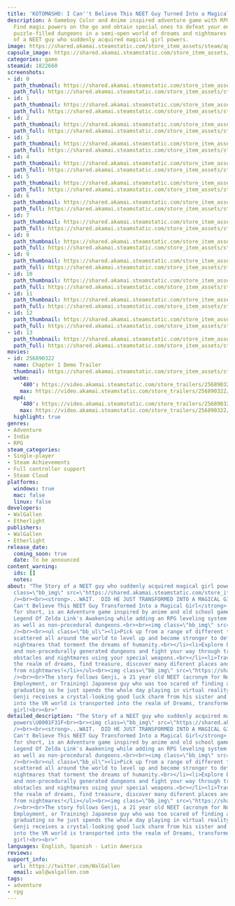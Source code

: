```yaml
---
title: 'KOTOMASHO: I Can''t Believe This NEET Guy Turned Into a Magical Girl!'
description: A Gameboy Color and Anime inspired adventure game with RPG elements.
  Find magic powers on the go and obtain special ones to defeat your enemies and clear
  puzzle-filled dungeons in a semi-open world of dreams and nightmares. The Story
  of a NEET guy who suddenly acquired magical girl powers.
image: https://shared.akamai.steamstatic.com/store_item_assets/steam/apps/1822660/header.jpg?t=1731639259
capsule_image: https://shared.akamai.steamstatic.com/store_item_assets/steam/apps/1822660/capsule_231x87.jpg?t=1731639259
categories: game
steamid: 1822660
screenshots:
- id: 0
  path_thumbnail: https://shared.akamai.steamstatic.com/store_item_assets/steam/apps/1822660/ss_bd567085035aeda689f11d7c245e51011f809ee5.600x338.jpg?t=1731639259
  path_full: https://shared.akamai.steamstatic.com/store_item_assets/steam/apps/1822660/ss_bd567085035aeda689f11d7c245e51011f809ee5.1920x1080.jpg?t=1731639259
- id: 1
  path_thumbnail: https://shared.akamai.steamstatic.com/store_item_assets/steam/apps/1822660/ss_bfd6197080fa139cbddd8695d96f43c5da4e17d7.600x338.jpg?t=1731639259
  path_full: https://shared.akamai.steamstatic.com/store_item_assets/steam/apps/1822660/ss_bfd6197080fa139cbddd8695d96f43c5da4e17d7.1920x1080.jpg?t=1731639259
- id: 2
  path_thumbnail: https://shared.akamai.steamstatic.com/store_item_assets/steam/apps/1822660/ss_fde698f43898bb68ee09852dafbd0d6bb50977fc.600x338.jpg?t=1731639259
  path_full: https://shared.akamai.steamstatic.com/store_item_assets/steam/apps/1822660/ss_fde698f43898bb68ee09852dafbd0d6bb50977fc.1920x1080.jpg?t=1731639259
- id: 3
  path_thumbnail: https://shared.akamai.steamstatic.com/store_item_assets/steam/apps/1822660/ss_7ffb8109d121702f29eb865d0cea264ad849c2cd.600x338.jpg?t=1731639259
  path_full: https://shared.akamai.steamstatic.com/store_item_assets/steam/apps/1822660/ss_7ffb8109d121702f29eb865d0cea264ad849c2cd.1920x1080.jpg?t=1731639259
- id: 4
  path_thumbnail: https://shared.akamai.steamstatic.com/store_item_assets/steam/apps/1822660/ss_9317f3cadca5d9f73105ae69e6d2cd32f0eed5cf.600x338.jpg?t=1731639259
  path_full: https://shared.akamai.steamstatic.com/store_item_assets/steam/apps/1822660/ss_9317f3cadca5d9f73105ae69e6d2cd32f0eed5cf.1920x1080.jpg?t=1731639259
- id: 5
  path_thumbnail: https://shared.akamai.steamstatic.com/store_item_assets/steam/apps/1822660/ss_6f13ac83cc8a320569df074787076a93f498939a.600x338.jpg?t=1731639259
  path_full: https://shared.akamai.steamstatic.com/store_item_assets/steam/apps/1822660/ss_6f13ac83cc8a320569df074787076a93f498939a.1920x1080.jpg?t=1731639259
- id: 6
  path_thumbnail: https://shared.akamai.steamstatic.com/store_item_assets/steam/apps/1822660/ss_b00aa6da2f89d6bc93dd1a57d186d2db05a42545.600x338.jpg?t=1731639259
  path_full: https://shared.akamai.steamstatic.com/store_item_assets/steam/apps/1822660/ss_b00aa6da2f89d6bc93dd1a57d186d2db05a42545.1920x1080.jpg?t=1731639259
- id: 7
  path_thumbnail: https://shared.akamai.steamstatic.com/store_item_assets/steam/apps/1822660/ss_36fc9c5648fe11450c9f8b3035bc550417d383f9.600x338.jpg?t=1731639259
  path_full: https://shared.akamai.steamstatic.com/store_item_assets/steam/apps/1822660/ss_36fc9c5648fe11450c9f8b3035bc550417d383f9.1920x1080.jpg?t=1731639259
- id: 8
  path_thumbnail: https://shared.akamai.steamstatic.com/store_item_assets/steam/apps/1822660/ss_9cec59b6f16951f34cd6054f32b75f26a03bea01.600x338.jpg?t=1731639259
  path_full: https://shared.akamai.steamstatic.com/store_item_assets/steam/apps/1822660/ss_9cec59b6f16951f34cd6054f32b75f26a03bea01.1920x1080.jpg?t=1731639259
- id: 9
  path_thumbnail: https://shared.akamai.steamstatic.com/store_item_assets/steam/apps/1822660/ss_a66dc2280cc8f55524f830d83acf3c078a31b86c.600x338.jpg?t=1731639259
  path_full: https://shared.akamai.steamstatic.com/store_item_assets/steam/apps/1822660/ss_a66dc2280cc8f55524f830d83acf3c078a31b86c.1920x1080.jpg?t=1731639259
- id: 10
  path_thumbnail: https://shared.akamai.steamstatic.com/store_item_assets/steam/apps/1822660/ss_e09479dd04606a4d37b142cf8195986c53030c5e.600x338.jpg?t=1731639259
  path_full: https://shared.akamai.steamstatic.com/store_item_assets/steam/apps/1822660/ss_e09479dd04606a4d37b142cf8195986c53030c5e.1920x1080.jpg?t=1731639259
- id: 11
  path_thumbnail: https://shared.akamai.steamstatic.com/store_item_assets/steam/apps/1822660/ss_c6bd099edecbf79775d89c21cbb87470e021f17c.600x338.jpg?t=1731639259
  path_full: https://shared.akamai.steamstatic.com/store_item_assets/steam/apps/1822660/ss_c6bd099edecbf79775d89c21cbb87470e021f17c.1920x1080.jpg?t=1731639259
- id: 12
  path_thumbnail: https://shared.akamai.steamstatic.com/store_item_assets/steam/apps/1822660/ss_170868970dd0d0272360bd6fb82b07d351b89e3b.600x338.jpg?t=1731639259
  path_full: https://shared.akamai.steamstatic.com/store_item_assets/steam/apps/1822660/ss_170868970dd0d0272360bd6fb82b07d351b89e3b.1920x1080.jpg?t=1731639259
- id: 13
  path_thumbnail: https://shared.akamai.steamstatic.com/store_item_assets/steam/apps/1822660/ss_aa0f224213281a9f246c68b86cd70a7d633ab914.600x338.jpg?t=1731639259
  path_full: https://shared.akamai.steamstatic.com/store_item_assets/steam/apps/1822660/ss_aa0f224213281a9f246c68b86cd70a7d633ab914.1920x1080.jpg?t=1731639259
movies:
- id: 256890322
  name: Chapter 1 Demo Trailer
  thumbnail: https://shared.akamai.steamstatic.com/store_item_assets/steam/apps/256890322/movie.293x165.jpg?t=1672699393
  webm:
    '480': https://video.akamai.steamstatic.com/store_trailers/256890322/movie480_vp9.webm?t=1672699393
    max: https://video.akamai.steamstatic.com/store_trailers/256890322/movie_max_vp9.webm?t=1672699393
  mp4:
    '480': https://video.akamai.steamstatic.com/store_trailers/256890322/movie480.mp4?t=1672699393
    max: https://video.akamai.steamstatic.com/store_trailers/256890322/movie_max.mp4?t=1672699393
  highlight: true
genres:
- Adventure
- Indie
- RPG
steam_categories:
- Single-player
- Steam Achievements
- Full controller support
- Steam Cloud
platforms:
  windows: true
  mac: false
  linux: false
developers:
- WalGallen
- Etherlight
publishers:
- WalGallen
- Etherlight
release_date:
  coming_soon: true
  date: To be announced
content_warning:
  ids: []
  notes:
about: "The Story of a NEET guy who suddenly acquired magical girl powers\U0001F31F<br><br><img
  class=\"bb_img\" src=\"https://shared.akamai.steamstatic.com/store_item_assets/steam/apps/1822660/extras/DescriptionGIF1.gif?t=1731639259\"
  /><br><br><strong>...WAIT.  DID HE JUST TRANSFORMED INTO A MAGICAL GIRL!?!?</strong><br><br><strong>I
  Can't Believe This NEET Guy Transformed Into a Magical Girl</strong> or <strong>KOTOMASHO</strong>
  for short, is an Adventure game inspired by anime and old school games like The
  Legend Of Zelda Link's Awakening while adding an RPG leveling system and both procedural
  as well as non-procedural dungeons.<br><br><img class=\"bb_img\" src=\"https://shared.akamai.steamstatic.com/store_item_assets/steam/apps/1822660/extras/DescriptionGIF2.gif?t=1731639259\"
  /><br><br><ul class=\"bb_ul\"><li>Pick up from a range of different types of powers
  scattered all around the world to level up and become stronger to defeat the evil
  nightmares that torment the dreams of humanity.<br></li><li>Explore both procedurally
  and non-procedurally generated dungeons and fight your way through traps, puzzles,
  obstacles and nightmares using your special weapons.<br></li><li>Travel all around
  the realm of dreams, find treasure, discover many diferent places and save the world
  from nightmares!</li></ul><br><img class=\"bb_img\" src=\"https://shared.akamai.steamstatic.com/store_item_assets/steam/apps/1822660/extras/DescriptionGIF5.gif?t=1731639259\"
  /><br><br>The story follows Genji, a 21 year old NEET (acronym for Not in Education,
  Employment, or Training) Japanese guy who was too scared of finding a job after
  graduating so he just spends the whole day playing in virtual reality.<br>One day
  Genji receives a crystal-looking good luck charm from his sister and while logging
  into the VR world is transported into the realm of Dreams, transformed into a magical
  girl!<br><br>"
detailed_description: "The Story of a NEET guy who suddenly acquired magical girl
  powers\U0001F31F<br><br><img class=\"bb_img\" src=\"https://shared.akamai.steamstatic.com/store_item_assets/steam/apps/1822660/extras/DescriptionGIF1.gif?t=1731639259\"
  /><br><br><strong>...WAIT.  DID HE JUST TRANSFORMED INTO A MAGICAL GIRL!?!?</strong><br><br><strong>I
  Can't Believe This NEET Guy Transformed Into a Magical Girl</strong> or <strong>KOTOMASHO</strong>
  for short, is an Adventure game inspired by anime and old school games like The
  Legend Of Zelda Link's Awakening while adding an RPG leveling system and both procedural
  as well as non-procedural dungeons.<br><br><img class=\"bb_img\" src=\"https://shared.akamai.steamstatic.com/store_item_assets/steam/apps/1822660/extras/DescriptionGIF2.gif?t=1731639259\"
  /><br><br><ul class=\"bb_ul\"><li>Pick up from a range of different types of powers
  scattered all around the world to level up and become stronger to defeat the evil
  nightmares that torment the dreams of humanity.<br></li><li>Explore both procedurally
  and non-procedurally generated dungeons and fight your way through traps, puzzles,
  obstacles and nightmares using your special weapons.<br></li><li>Travel all around
  the realm of dreams, find treasure, discover many diferent places and save the world
  from nightmares!</li></ul><br><img class=\"bb_img\" src=\"https://shared.akamai.steamstatic.com/store_item_assets/steam/apps/1822660/extras/DescriptionGIF5.gif?t=1731639259\"
  /><br><br>The story follows Genji, a 21 year old NEET (acronym for Not in Education,
  Employment, or Training) Japanese guy who was too scared of finding a job after
  graduating so he just spends the whole day playing in virtual reality.<br>One day
  Genji receives a crystal-looking good luck charm from his sister and while logging
  into the VR world is transported into the realm of Dreams, transformed into a magical
  girl!<br><br>"
languages: English, Spanish - Latin America
reviews:
support_info:
  url: https://twitter.com/WalGallen
  email: wal@walgallen.com
tags:
- adventure
- rpg
---
```


